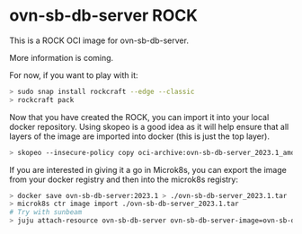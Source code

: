 # ovn-sb-db-server ROCK

This is a ROCK OCI image for ovn-sb-db-server.

More information is coming.

For now, if you want to play with it:

```bash
> sudo snap install rockcraft --edge --classic
> rockcraft pack
```

Now that you have created the ROCK, you can import it into
your local docker repository. Using skopeo is a good idea as
it will help ensure that all layers of the image are imported
into docker (this is just the top layer).

```bash
> skopeo --insecure-policy copy oci-archive:ovn-sb-db-server_2023.1_amd64.rock docker-daemon:ovn-sb-db-server:2023.1
```

If you are interested in giving it a go in Microk8s, you can
export the image from your docker registry and then into the
microk8s registry:

```bash
> docker save ovn-sb-db-server:2023.1 > ./ovn-sb-db-server_2023.1.tar
> microk8s ctr image import ./ovn-sb-db-server_2023.1.tar
# Try with sunbeam
> juju attach-resource ovn-sb-db-server ovn-sb-db-server-image=ovn-sb-db-server:2023.1
```
